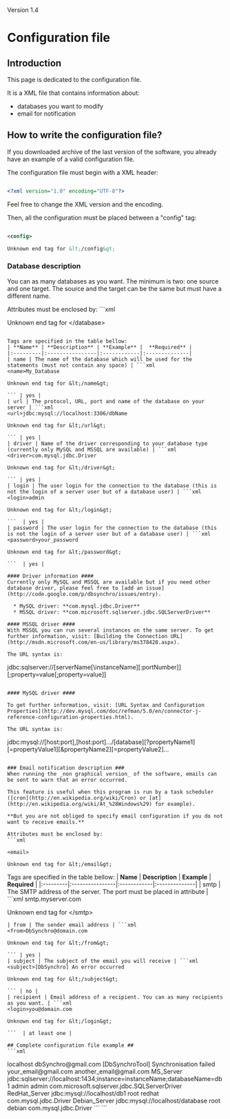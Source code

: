 Version 1.4

# Configuration file #




## Introduction ##
This page is dedicated to the configuration file.

It is a XML file that contains information about:
  * databases you want to modify
  * email for notification


## How to write the configuration file? ##

If you downloaded archive of the last version of the software, you already have an example of a valid configuration file.

The configuration file must begin with a XML header:
```xml

<?xml version="1.0" encoding="UTF-8"?>
```

Feel free to change the XML version and the encoding.

Then, all the configuration must be placed between a "config" tag:
```xml

<config>

Unknown end tag for &lt;/config&gt;


```

### Database description ###
You can as many databases as you want. The minimum is two: one source and one target.
The source and the target can be the same but must have a different name.

Attributes must be enclosed by: ```xml

<database>

Unknown end tag for &lt;/database&gt;


```

Tags are specified in the table bellow:
| **Name** | **Description** | **Example** |  **Required** |
|:---------|:----------------|:------------|:--------------|
| name | The name of the database which will be used for the statements (must not contain any space) | ```xml
<name>My_Database

Unknown end tag for &lt;/name&gt;

``` | yes |
| url | The protocol, URL, port and name of the database on your server | ```xml
<url>jdbc:mysql://localhost:3306/dbName

Unknown end tag for &lt;/url&gt;

``` | yes |
| driver | Name of the driver corresponding to your database type (currently only MySQL and MSSQL are available) | ```xml
<driver>com.mysql.jdbc.Driver

Unknown end tag for &lt;/driver&gt;

``` | yes |
| login | The user login for the connection to the database (this is not the login of a server user but of a database user) | ```xml
<login>admin

Unknown end tag for &lt;/login&gt;

```  | yes |
| password | The user login for the connection to the database (this is not the login of a server user but of a database user) | ```xml
<password>your_password

Unknown end tag for &lt;/password&gt;

```  | yes |

#### Driver information ####
Currently only MySQL and MSSQL are available but if you need other database driver, please feel free to [add an issue](http://code.google.com/p/dbsynchro/issues/entry).

  * MySQL driver: **com.mysql.jdbc.Driver**
  * MSSQL driver: **com.microsoft.sqlserver.jdbc.SQLServerDriver**

#### MSSQL driver ####
With MSSQL you can run several instances on the same server. To get further information, visit: [Building the Connection URL](http://msdn.microsoft.com/en-us/library/ms378428.aspx).

The URL syntax is:
```
jdbc:sqlserver://[serverName[\instanceName][:portNumber]][;property=value[;property=value]]
```

#### MySQL driver ####

To get further information, visit: [URL Syntax and Configuration Properties](http://dev.mysql.com/doc/refman/5.0/en/connector-j-reference-configuration-properties.html).

The URL syntax is:
```
jdbc:mysql://[host:port],[host:port].../[database][?propertyName1][=propertyValue1][&propertyName2][=propertyValue2]...
```

### Email notification description ###
When running the _non graphical version_ of the software, emails can be sent to warn that an error occurred.

This feature is useful when this program is run by a task scheduler ([cron](http://en.wikipedia.org/wiki/Cron) or [at](http://en.wikipedia.org/wiki/At_%28Windows%29) for example).

**But you are not obliged to specify email configuration if you do not want to receive emails.**

Attributes must be enclosed by:
```xml

<email>

Unknown end tag for &lt;/email&gt;

```

Tags are specified in the table bellow:
| **Name** | **Description** | **Example** |  **Required** |
|:---------|:----------------|:------------|:--------------|
| smtp | The SMTP address of the server. The port must be placed in attribute | ```xml
<smtp port="25">smtp.myserver.com

Unknown end tag for &lt;/smtp&gt;

``` | yes |
| from | The sender email address | ```xml
<from>DbSynchro@domain.com

Unknown end tag for &lt;/from&gt;

``` | yes |
| subject | The subject of the email you will receive | ```xml
<subject>[DbSynchro] An error occurred

Unknown end tag for &lt;/subject&gt;

``` | no |
| recipient | Email address of a recipient. You can as many recipients as you want. | ```xml
<login>you@domain.com

Unknown end tag for &lt;/login&gt;

```  | at least one |

## Complete configuration file example ##
```xml

```
<?xml version="1.0" encoding="UTF-8"?>
<config>
	<email>
		<smtp port="25">localhost</smtp>
		<from>dbSynchro@gmail.com</from>
		<subject>[DbSynchroTool] Synchronisation failed</subject>
		<recipient>your_email@gmail.com</recipient>
                <recipient>another_email@gmail.com</recipient>
	</email>
	<database>
		<name>MS_Server</name>
		<url>jdbc:sqlserver://localhost:1434;instance=instanceName;databaseName=db1</url>
		<login>admin</login>
		<password>admin</password>
		<driver>com.microsoft.sqlserver.jdbc.SQLServerDriver</driver>
	</database>
	<database>
		<name>RedHat_Server</name>
		<url>jdbc:mysql://localhost/db1</url>
		<login>root</login>
		<password>redhat</password>
		<driver>com.mysql.jdbc.Driver</driver>
	</database>
	<database>
		<name>Debian_Server</name>
		<url>jdbc:mysql://localhost/database</url>
		<login>root</login>
		<password>debian</password>
		<driver>com.mysql.jdbc.Driver</driver>
	</database>
</config>
```
```